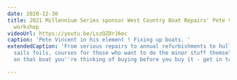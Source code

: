 ```yaml
---
date: 2020-12-30
title: 2021 Millennium Series sponsor West Country Boat Repairs' Pete Vincent in their
  workshop
videoUrl: https://youtu.be/LszQZ8rJ6ec
caption: 'Pete Vincent in his element ! Fixing up boats. '
extendedCaption: 'From serious repairs to annual refurbishments to hulls covers trailers
  sails foils, courses for those who want to do the minor stuff themselves, to advice
  on that boat you''re thinking of buying before you buy it - get in touch with WCBR. '

---
```

